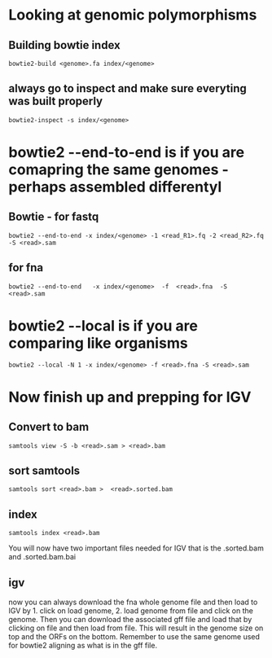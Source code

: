 # Looking at genomic polymorphisms

## Building bowtie index

`bowtie2-build <genome>.fa index/<genome>`
## always go to inspect and make sure everyting was built properly

`bowtie2-inspect -s index/<genome>`

# bowtie2 --end-to-end is if you are comapring the same genomes - perhaps assembled differentyl
## Bowtie -  for fastq
`bowtie2 --end-to-end -x index/<genome> -1 <read_R1>.fq -2 <read_R2>.fq  -S <read>.sam`

## for fna
`bowtie2 --end-to-end   -x index/<genome>  -f  <read>.fna  -S <read>.sam`

# bowtie2 --local is if you are comparing like organisms 

`bowtie2 --local -N 1 -x index/<genome> -f <read>.fna -S <read>.sam` 

# Now finish up and prepping for IGV

## Convert to bam
`samtools view -S -b <read>.sam > <read>.bam`

## sort samtools
`samtools sort <read>.bam >  <read>.sorted.bam`

## index 
`samtools index <read>.bam`

You will now have two important files needed for IGV that is the <read>.sorted.bam and <read>.sorted.bam.bai

## igv
now you can always download the fna whole genome file and then load to IGV by 1. click on load genome, 2. load genome from file and click on the genome. Then you can download the associated gff file and load that by clicking on file and then load from file. This will result in the genome size on top and the ORFs on the bottom. Remember to use the same genome used for bowtie2 aligning as what is in the gff file.  
